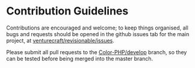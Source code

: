 # Contribution Guidelines

Contributions are encouraged and welcome; to keep things organised,
all bugs and requests should be opened in the github issues tab for the main project,
at [venturecraft/revisionable/issues](https://github.com/venturecraft/revisionable/issues).

Please submit all pull requests to the
[Color-PHP/develop](https://github.com/SpaceGazebo/Color-PHP/develop/tree/develop)
branch, so they can be tested before being merged into the master branch.
